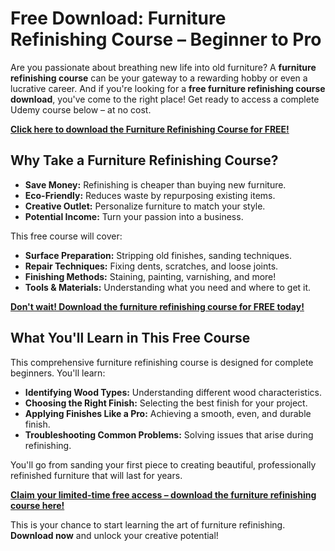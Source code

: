 # Free Download: Furniture Refinishing Course – Beginner to Pro

Are you passionate about breathing new life into old furniture? A **furniture refinishing course** can be your gateway to a rewarding hobby or even a lucrative career. And if you're looking for a **free furniture refinishing course download**, you've come to the right place! Get ready to access a complete Udemy course below – at no cost.

[**Click here to download the Furniture Refinishing Course for FREE!**](https://udemywork.com/furniture-refinishing-course)

## Why Take a Furniture Refinishing Course?

*   **Save Money:** Refinishing is cheaper than buying new furniture.
*   **Eco-Friendly:** Reduces waste by repurposing existing items.
*   **Creative Outlet:** Personalize furniture to match your style.
*   **Potential Income:** Turn your passion into a business.

This free course will cover:

*   **Surface Preparation:** Stripping old finishes, sanding techniques.
*   **Repair Techniques:** Fixing dents, scratches, and loose joints.
*   **Finishing Methods:** Staining, painting, varnishing, and more!
*   **Tools & Materials:** Understanding what you need and where to get it.

[**Don't wait! Download the furniture refinishing course for FREE today!**](https://udemywork.com/furniture-refinishing-course)

## What You'll Learn in This Free Course

This comprehensive furniture refinishing course is designed for complete beginners. You'll learn:

*   **Identifying Wood Types:** Understanding different wood characteristics.
*   **Choosing the Right Finish:** Selecting the best finish for your project.
*   **Applying Finishes Like a Pro:** Achieving a smooth, even, and durable finish.
*   **Troubleshooting Common Problems:** Solving issues that arise during refinishing.

You'll go from sanding your first piece to creating beautiful, professionally refinished furniture that will last for years.

[**Claim your limited-time free access – download the furniture refinishing course here!**](https://udemywork.com/furniture-refinishing-course)

This is your chance to start learning the art of furniture refinishing. **Download now** and unlock your creative potential!
